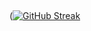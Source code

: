 # <!-- code from https://github.com/DenverCoder1/github-readme-streak-stats --->


<img alt=""  src="https://github-readme-stats.vercel.app/api?username=sarob&show_icons=true&theme=gotham" />

([![GitHub Streak](https://streak-stats.demolab.com/?user=sarob)](https://git.io/streak-stats)
